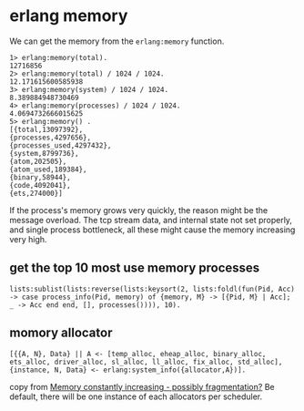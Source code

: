 # erlang memory
We can get the memory from the `erlang:memory` function.

```
1> erlang:memory(total).
12716856
2> erlang:memory(total) / 1024 / 1024.
12.171615600585938
3> erlang:memory(system) / 1024 / 1024.
8.389884948730469
4> erlang:memory(processes) / 1024 / 1024.
4.0694732666015625
5> erlang:memory() .
[{total,13097392},
{processes,4297656},
{processes_used,4297432},
{system,8799736},
{atom,202505},
{atom_used,189384},
{binary,58944},
{code,4092041},
{ets,274000}]
```
If the process's memory grows very quickly, the reason might be the message overload. The tcp stream data, and internal state not set properly, and single process bottleneck, all these might cause the memory increasing very high.

## get the top 10 most use memory processes

```
lists:sublist(lists:reverse(lists:keysort(2, lists:foldl(fun(Pid, Acc) -> case process_info(Pid, memory) of {memory, M} -> [{Pid, M} | Acc]; _ -> Acc end end, [], processes()))), 10).
```

## momory allocator

```
[{{A, N}, Data} || A <- [temp_alloc, eheap_alloc, binary_alloc, ets_alloc, driver_alloc, sl_alloc, ll_alloc, fix_alloc, std_alloc], {instance, N, Data} <- erlang:system_info({allocator,A})].
```
copy from [Memory constantly increasing - possibly fragmentation?](https://groups.google.com/forum/#!topic/rabbitmq-users/ALeIZ6VXJfc)
Be default, there will be one instance of each allocators per scheduler.

